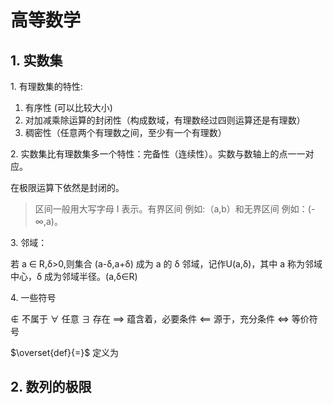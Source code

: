 # 高等数学

## 1. 实数集

1\. 有理数集的特性:

1. 有序性  (可以比较大小)
2. 对加减乘除运算的封闭性（构成数域，有理数经过四则运算还是有理数）
3. 稠密性（任意两个有理数之间，至少有一个有理数）

2\. 实数集比有理数集多一个特性：完备性（连续性）。实数与数轴上的点一一对应。

在极限运算下依然是封闭的。

> 区间一般用大写字母 I 表示。有界区间 例如:（a,b）和无界区间 例如：(-&infin;,a)。

3\. 邻域：

若 a &in; R,&delta;>0,则集合 (a-&delta;,a+&delta;) 成为 a 的 &delta; 邻域，记作U(a,&delta;)，其中 a 称为邻域中心，&delta; 成为邻域半径。(a,&delta;&in;R)

4\. 一些符号

&notin; 不属于 &forall; 任意 &exist; 存在 &Longrightarrow; 蕴含着，必要条件 &Longleftarrow; 源于，充分条件 &iff; 等价符号 

$\overset{def}{=}$ 定义为 



## 2. 数列的极限